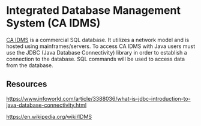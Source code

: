 # Integrated Database Management System (CA IDMS)
[CA IDMS](https://www.broadcom.com/products/mainframe/databases-database-mgmt/idms) is a commercial SQL database. It utilizes a network model and is hosted using mainframes/servers. To access CA IDMS with Java users must use the JDBC (Java Database Connectivity) library in order to establish a connection to the database. SQL commands will be used to access data from the database.

## Resources
https://www.infoworld.com/article/3388036/what-is-jdbc-introduction-to-java-database-connectivity.html

https://en.wikipedia.org/wiki/IDMS